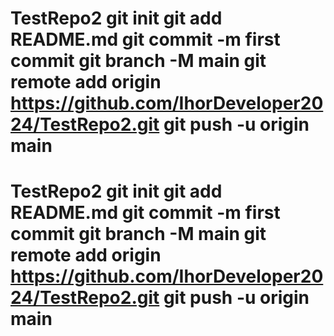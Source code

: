 # TestRepo2 git init git add README.md git commit -m first commit git branch -M main git remote add origin https://github.com/IhorDeveloper2024/TestRepo2.git git push -u origin main
# TestRepo2 git init git add README.md git commit -m first commit git branch -M main git remote add origin https://github.com/IhorDeveloper2024/TestRepo2.git git push -u origin main
